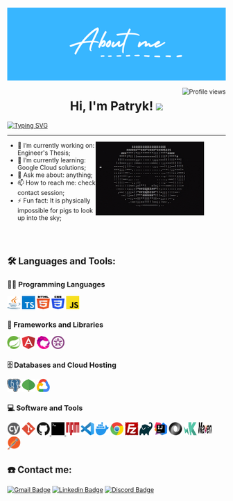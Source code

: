 [![Header](https://raw.githubusercontent.com/dudance/dudance/main/icons/about_me_blue.png "Header")](https://github.com/dudance/)

<img src="https://gpvc.arturio.dev/dudance" alt="Profile views" align='right'/> <a href="https://github.com/dudance/dudance/"> </a> 

<h1 align="center">
    Hi, I'm Patryk! <img src="https://media.giphy.com/media/hvRJCLFzcasrR4ia7z/giphy.gif" width="30">
</h1>


[![Typing SVG](https://readme-typing-svg.herokuapp.com?size=20&center=true&width=900&lines=Welcome+to+my+profile;Computer+Science+Student;Full+Stack+Web+Developer;I+am+constantly+learning+new+things;Feel+free+to+look+around+😊)](https://git.io/typing-svg)

<hr>

<div>
    <img align="right" alt="GIF" src="https://raw.githubusercontent.com/dudance/dudance/main/icons/spinning-donut.gif" width="250" height="170" style="margin-right: 50px;" />
</div>

- 🔭 I’m currently working on: Engineer's Thesis;
- 🌱 I’m currently learning: Google Cloud solutions;
- 💬 Ask me about: anything;
- 📫 How to reach me: check contact session;
- ⚡ Fun fact: It is physically impossible for pigs to look up into the sky;
<br>
<br>


## 🛠️ Languages and Tools:

### 👨‍💻 Programming Languages
<a href="https://www.java.com/" title="Java"><img src="https://raw.githubusercontent.com/dudance/dudance/main/icons/java.svg" alt="Java" width="30px" height="30px"></a>
<a href="https://www.typescriptlang.org/" title="Typescript"><img src="https://raw.githubusercontent.com/dudance/dudance/main/icons/typescript-icon.svg" alt="Typescript" width="30px" height="30px"></a>
<a href="https://www.w3.org/TR/html5/" title="HTML5"><img src="https://raw.githubusercontent.com/dudance/dudance/main/icons/html-5.svg" alt="HTML5" width="30px" height="30px"></a>
<a href="https://www.w3.org/TR/CSS/" title="CSS3"><img src="https://raw.githubusercontent.com/dudance/dudance/main/icons/css-3.svg" alt="CSS3" width="30px" height="30px"></a>
<a href="https://developer.mozilla.org/en-US/docs/Web/JavaScript" title="JavaScript"><img src="https://raw.githubusercontent.com/dudance/dudance/main/icons/javascript.svg" alt="JavaScript" width="30px" height="30px"></a>
### 🧰 Frameworks and Libraries
<a href="https://spring.io/" title="Spring"><img src="https://raw.githubusercontent.com/dudance/dudance/main/icons/spring.svg" alt="Spring" width="30px" height="30px"></a>
<a href="https://angular.io/" title="Angular"><img src="https://raw.githubusercontent.com/dudance/dudance/main/icons/angular-icon.svg" alt="Angular" width="30px" height="30px"></a>
<a href="https://rxjs.dev/" title="RxJS"><img src="https://raw.githubusercontent.com/dudance/dudance/main/icons/reactivex.svg" alt="RxJS" width="30px" height="30px"></a>
<a href="https://jasmine.github.io/" title="jasmine"><img src="https://raw.githubusercontent.com/dudance/dudance/main/icons/jasmine.svg" alt="jasmine" width="30px" height="30px"></a>

### 🗄️ Databases and Cloud Hosting
<a href="https://www.postgresql.org/" title="PostgreSQL"><img src="https://raw.githubusercontent.com/dudance/dudance/main/icons/postgresql.svg" alt="PostgreSQL" width="30px" height="30px"></a>
<a href="https://www.mongodb.org/" title="MongoDB"><img src="https://raw.githubusercontent.com/dudance/dudance/main/icons/mongodb-icon.svg" alt="MongoDB" width="30px" height="30px"></a>
<a href="https://cloud.google.com/" title="google cloud"><img src="https://raw.githubusercontent.com/dudance/dudance/main/icons/google-cloud.svg" alt="google cloud" width="30px" height="30px"></a>

### 💻 Software and Tools
<a href="https://www.cypress.io/" title="Cypress"><img src="https://raw.githubusercontent.com/dudance/dudance/main/icons/cypress.svg" alt="Cypress" width="30px" height="30px"></a>
<a href="https://git-scm.com/" title="Git"><img src="https://raw.githubusercontent.com/dudance/dudance/main/icons/git-icon.svg" alt="Git" width="30px" height="30px"></a>
<a href="https://www.github.com/" title="Github"><img alt="GitHub" width="30px" height="30px" src="https://raw.githubusercontent.com/dudance/dudance/main/icons/github-icon.svg" />
<a href="#" title="Terminal"><img alt="Terminal" width="30px" height="30px" src="https://raw.githubusercontent.com/dudance/dudance/main/icons/terminal.svg" />
<a href="https://www.npmjs.com/" title="npm"><img src="https://raw.githubusercontent.com/dudance/dudance/main/icons/npm-logo.svg" alt="npm" width="30px" height="30px"></a>
<a href="https://code.visualstudio.com/" title="Visual Studio Code"><img src="https://raw.githubusercontent.com/dudance/dudance/main/icons/visual-studio-code.svg" alt="Visual Studio Code" width="30px" height="30px"></a>
<a href="https://www.docker.com/" title="docker"><img src="https://raw.githubusercontent.com/dudance/dudance/main/icons/docker-icon.svg" alt="docker" width="30px" height="30px"></a>
<a href="https://www.google.com/intl/en/chrome/" title="chrome"><img src="https://raw.githubusercontent.com/dudance/dudance/main/icons/chrome.svg" alt="chrome" width="30px" height="30px"></a>
<a href="https://filezilla-project.org/" title="filezilla"><img src="https://raw.githubusercontent.com/dudance/dudance/main/icons/filezilla.svg" alt="filezilla" width="30px" height="30px"></a>
<a href="https://gradle.org/" title="gradle"><img src="https://raw.githubusercontent.com/dudance/dudance/main/icons/gradle.svg" alt="gradle" width="30px" height="30px"></a>
<a href="https://www.jetbrains.com/idea" title="intellij"><img src="https://raw.githubusercontent.com/dudance/dudance/main/icons/intellij-idea.svg" alt="intellij" width="30px" height="30px"></a>
<a href="https://www.json.org/json-en.html" title="json"><img src="https://raw.githubusercontent.com/dudance/dudance/main/icons/json.svg" alt="json" width="30px" height="30px"></a>
<a href="https://karma-runner.github.io/latest/index.html" title="karma"><img src="https://raw.githubusercontent.com/dudance/dudance/main/icons/karma.svg" alt="karma" width="30px" height="30px"></a>
<a href="https://maven.apache.org/" title="maven"><img src="https://raw.githubusercontent.com/dudance/dudance/main/icons/maven.svg" alt="maven" width="30px" height="30px"></a>
<a href="https://www.postman.com/" title="postman"><img src="https://raw.githubusercontent.com/dudance/dudance/main/icons/postman.svg" alt="postman" width="30px" height="30px"></a>

## :phone: Contact me:

<!-- style=flat-square& -->

[![Gmail Badge](https://img.shields.io/badge/-eMail-D14836?logo=Gmail&logoColor=white&link=mailto:patrixdudix4@gmail.com)](mailto:patrixdudix4@gmail.com)
[![Linkedin Badge](https://img.shields.io/badge/-Patryk%20Dudek-blue?logo=Linkedin&logoColor=white&link=https://www.linkedin.com/in/patryk-dudek/)](https://www.linkedin.com/in/patryk-dudek/)
[![Discord Badge](https://img.shields.io/badge/-dudance%237355-40567A?logo=Discord&logoColor=white&link=https://discordapp.com/users/dudance#7355/)](https://discordapp.com/users/dudance#7355/)
